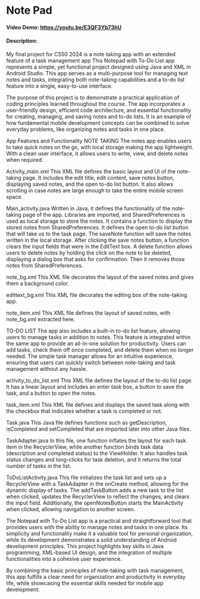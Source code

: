 # Note Pad
#### Video Demo:  <https://youtu.be/E3QF3Yb73hU>
#### Description:
My final project for CS50 2024 is a note taking app with an extended feature of a task management app
This Notepad with To-Do List app represents a simple, yet functional project designed using Java and XML in Android Studio. This app serves as a multi-purpose tool for managing text notes and tasks, integrating both note-taking capabilities and a to-do list feature into a single, easy-to-use interface.

The purpose of this project is to demonstrate a practical application of coding principles learned throughout the course. The app incorporates a user-friendly design, efficient code architecture, and essential functionality for creating, managing, and saving notes and to-do lists. It is an example of how fundamental mobile development concepts can be combined to solve everyday problems, like organizing notes and tasks in one place.

App Features and Functionality
NOTE TAKING
The notes app enables users to take quick notes on the go, with local storage making the app lightweight. With a clean user interface, it allows users to write, view, and delete notes when required.

Activity_main.xml
This XML file defines the basic layout and UI of the note-taking page. It includes the edit title, edit content, save notes button, displaying saved notes, and the open to-do list button. It also allows scrolling in case notes are large enough to take the entire mobile screen space.

Main_activity.java
Written in Java, it defines the functionality of the note-taking page of the app. Libraries are imported, and SharedPreferences is used as local storage to store the notes. It contains a function to display the stored notes from SharedPreferences. It defines the open to-do list button that will take us to the task page. The saveNote function will save the notes written in the local storage. After clicking the save notes button, a function clears the input fields that were in the EditText box. A delete function allows users to delete notes by holding the click on the note to be deleted, displaying a dialog box that asks for confirmation. Then it removes those notes from SharedPreferences.

note_bg.xml
This XML file decorates the layout of the saved notes and gives them a background color.

edittext_bg.xml
This XML file decorates the editing box of the note-taking app.

note_item.xml
This XML file defines the layout of saved notes, with note_bg.xml extracted here.

TO-DO LIST
The app also includes a built-in to-do list feature, allowing users to manage tasks in addition to notes. This feature is integrated within the same app to provide an all-in-one solution for productivity. Users can add tasks, check them off once completed, and delete them when no longer needed. The simple task manager allows for an intuitive experience, ensuring that users can quickly switch between note-taking and task management without any hassle.

activity_to_do_list.xml
This XML file defines the layout of the to-do list page. It has a linear layout and includes an enter task box, a button to save the task, and a button to open the notes.

task_item.xml
This XML file defines and displays the saved task along with the checkbox that indicates whether a task is completed or not.

Task.java
This Java file defines functions such as getDescription, isCompleted and setCompleted that are imported later into other Java files.

TaskAdapter.java
In this file, one function inflates the layout for each task item in the RecyclerView, while another function binds task data (description and completed status) to the ViewHolder. It also handles task status changes and long-clicks for task deletion, and it returns the total number of tasks in the list.

ToDoListActivity.java
This file initializes the task list and sets up a RecyclerView with a TaskAdapter in the onCreate method, allowing for the dynamic display of tasks. The addTaskButton adds a new task to the list when clicked, updates the RecyclerView to reflect the changes, and clears the input field. Additionally, the openNotesButton starts the MainActivity when clicked, allowing navigation to another screen.

The Notepad with To-Do List app is a practical and straightforward tool that provides users with the ability to manage notes and tasks in one place. Its simplicity and functionality make it a valuable tool for personal organization, while its development demonstrates a solid understanding of Android development principles. This project highlights key skills in Java programming, XML-based UI design, and the integration of multiple functionalities into a cohesive user experience.

By combining the basic principles of note-taking with task management, this app fulfills a clear need for organization and productivity in everyday life, while showcasing the essential skills needed for mobile app development.
